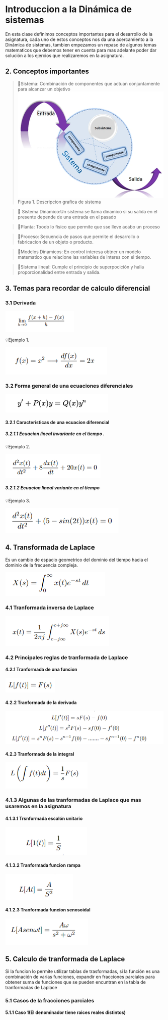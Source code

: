 # Introduccion a la Dinámica de sistemas 
En esta clase definimos conceptos importantes para el desarrollo de la asignatura, cada uno de estos conceptos nos da una acercamiento a la Dinámica de sistemas, tambien empezamos un repaso de algunos temas matematicos que debemos tener en cuenta para mas adelante poder dar solución a los ejercios que realizaremos en la asignatura. 
## 2. Conceptos importantes 
>🔑Sistema: Combinación de componentes que actuan conjuntamente para alcanzar un objetivo
![Sistema](https://github.com/diegavila00/Apuntes/blob/main/TP/sistema.png)
Figura 1. Descripcion grafica de sistema 

>🔑 Sistema Dinamico:Un sistema se llama dinamico si su salida en el presente depende de una entrada en el pasado

>🔑Planta: Toodo lo fisico que permite que sse lleve acabo un proceso

>🔑Proceso: Secuencia de pasos que permite el desarrollo o fabricacion de un objeto o producto.

>🔑Modelos Dinamicos: En control interesa  obtner un modelo matematico que relacione las variables de interes con el tiempo.

>🔑Sistema lineal: Cumple el principio de superpocición y halla proporcionalidad entre entrada y salida.

## 3. Temas para recordar de calculo diferencial  
### 3.1 Derivada  

![Formula General de la derivada](https://github.com/diegavila00/Apuntes/blob/main/TP/derivada.png)


💡Ejemplo 1. 

![Derivada](https://github.com/diegavila00/Apuntes/blob/main/TP/solucion.png)

### 3.2 Forma general de una ecuaciones diferenciales 
![](https://github.com/diegavila00/Apuntes/blob/main/TP/e.png)

#### 3.2.1 Caracteristicas de una ecuacion diferencial 
##### 3.2.1.1 Ecuacion lineal invariante en el tiempo .

💡Ejemplo 2.

![](https://github.com/diegavila00/Apuntes/blob/main/TP/Captura%20de%20pantalla%202024-09-06%20181925.png)

##### 3.2.1.2 Ecuacion lineal variante en el tiempo 

💡Ejemplo 3.

![](https://github.com/diegavila00/Apuntes/blob/main/TP/Captura%20de%20pantalla%202024-09-06%20182427.png)


## 4. Transformada de Laplace 
Es un cambio de espacio geometrico del dominio del tiempo hacia el dominio de la frecuencia compleja.

![Formula transformada de Laplace](https://github.com/diegavila00/Apuntes/blob/main/TP/P.png)

### 4.1 Tranformada inversa de Laplace 
![](https://github.com/diegavila00/Apuntes/blob/main/TP/Captura%20de%20pantalla%202024-09-06%20183058.png)

### 4.2 Principales reglas de tranformada de Laplace 
#### 4.2.1 Tranformada de una funcion 
![](https://github.com/diegavila00/Apuntes/blob/main/TP/L%20funcion.png)
#### 4.2.2 Tranformada de la derivada 
![](https://github.com/diegavila00/Apuntes/blob/main/TP/L%20derivada.png)
#### 4.2.3 Tranformada de la integral 
![](https://github.com/diegavila00/Apuntes/blob/main/TP/L%20integral.png)

### 4.1.3 Algunas de las tranformadas de Laplace que mas usaremos en la asignatura 
#### 4.1.3.1 Trsnformada escalón unitario 
![](https://github.com/diegavila00/Apuntes/blob/main/TP/escalon.png)
#### 4.1.3.2 Tranformada funcion rampa 
![](https://github.com/diegavila00/Apuntes/blob/main/TP/Captura%20de%20pantalla%202024-09-09%20100859.png)
#### 4.1.2.3 Tranformada funcion senosoidal 
![](https://github.com/diegavila00/Apuntes/blob/main/TP/seno.png)
## 5. Calculo de tranformada de Laplace 
Si la funcion lo permite utilizar tablas de trasformadas, si la función es una combinación de varias funciones, expandir en fracciones parciales para obtener suma de funciones que se pueden encuntran en la tabla de tranformadas de Laplace 
### 5.1 Casos de la fracciones parciales 
#### 5.1.1 Caso 1(El denominador tiene raices reales distintos)






